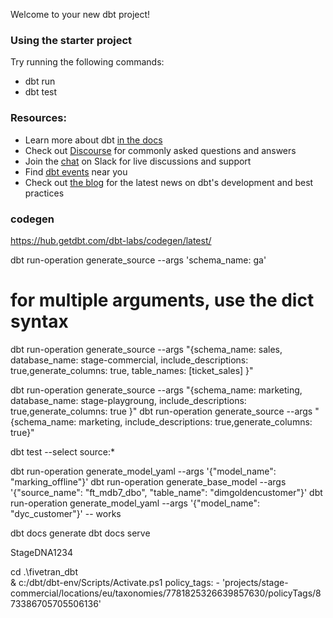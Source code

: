 Welcome to your new dbt project!

### Using the starter project

Try running the following commands:
- dbt run
- dbt test


### Resources:
- Learn more about dbt [in the docs](https://docs.getdbt.com/docs/introduction)
- Check out [Discourse](https://discourse.getdbt.com/) for commonly asked questions and answers
- Join the [chat](https://community.getdbt.com/) on Slack for live discussions and support
- Find [dbt events](https://events.getdbt.com) near you
- Check out [the blog](https://blog.getdbt.com/) for the latest news on dbt's development and best practices

### codegen
https://hub.getdbt.com/dbt-labs/codegen/latest/


 dbt run-operation generate_source --args 'schema_name: ga'

 # for multiple arguments, use the dict syntax
 dbt run-operation generate_source --args "{schema_name: sales, database_name: stage-commercial, include_descriptions: true,generate_columns: true, table_names: [ticket_sales]   }"

dbt run-operation generate_source --args "{schema_name: marketing, database_name: stage-playgroung, include_descriptions: true,generate_columns: true }"
dbt run-operation generate_source --args "{schema_name: marketing, include_descriptions: true,generate_columns: true}"

dbt test --select source:*


 dbt run-operation generate_model_yaml --args '{"model_name": "marking_offline"}'
dbt run-operation generate_base_model --args '{"source_name": "ft_mdb7_dbo", "table_name": "dimgoldencustomer"}'
 dbt run-operation generate_model_yaml --args '{"model_name": "dyc_customer"}' -- works

 dbt docs generate
 dbt docs serve


 StageDNA1234

 cd .\fivetran_dbt\
 & c:/dbt/dbt-env/Scripts/Activate.ps1
 policy_tags:
          - 'projects/stage-commercial/locations/eu/taxonomies/7781825326639857630/policyTags/873386705705506136'